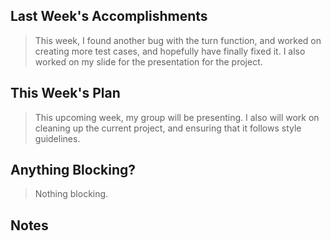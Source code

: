 ## Last Week's Accomplishments

> This week, I found another bug with the turn function, and worked on creating more test cases, and hopefully have finally fixed
> it. I also worked on my slide for the presentation for the project.

## This Week's Plan

> This upcoming week, my group will be presenting. I also will work on cleaning up the current project, and ensuring that it follows
> style guidelines.

## Anything Blocking?

> Nothing blocking.

## Notes
